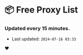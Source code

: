 # :package: Free Proxy List
### Updated every 15 minutes.

- Last updated: `2024-07-16 03:33`

:heart:
